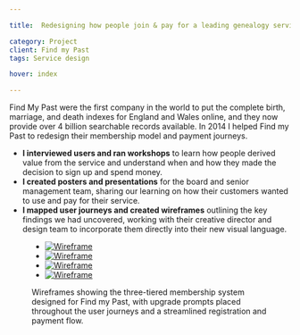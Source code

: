 ```yaml
---

title:  Redesigning how people join & pay for a leading genealogy service

category: Project
client: Find my Past
tags: Service design

hover: index

---
```


Find My Past were the first company in the world to put the complete birth, marriage, and death indexes for England and Wales online, and they now provide over 4 billion searchable records available. In 2014 I helped Find my Past to redesign their membership model and payment journeys.

- **I interviewed users and ran workshops** to learn how people derived value from the service and understand when and how they made the decision to sign up and spend money.
- **I created posters and presentations** for the board and senior management team, sharing our learning on how their customers wanted to use and pay for their service.
- **I mapped user journeys and created wireframes** outlining the key findings we had uncovered, working with their creative director and design team to incorporate them directly into their new visual language.

<figure>
  <ul>
    <li>
      <a href="post-1-1.png">
        <picture>
          <source media="(min-width:667px) and (max-width:767px)" srcset="post-1-1@fablet.png">
          <source media="(min-width:768px) and (max-width:1023px)" srcset="post-1-1@tablet_portrait.png">
          <source media="(min-width:1024px) and (max-width:1279px)" srcset="post-1-1@tablet_landscape.png">
          <source media="(min-width:1280px) and (max-width:1679px)" srcset="post-1-1@laptop.png">
          <source media="(min-width:1680px)" srcset="post-1-1@cinema.png">
          <img alt="Wireframe" src="post-1-1@mobile.png" title="Wireframe 1 of 4: Comparing the three subscription tiers.">
        </picture>
      </a>
    </li>
    <li>
      <a href="post-1-2.png">
        <picture>
          <source media="(min-width:667px) and (max-width:767px)" srcset="post-1-2@fablet.png">
          <source media="(min-width:768px) and (max-width:1023px)" srcset="post-1-2@tablet_portrait.png">
          <source media="(min-width:1024px) and (max-width:1279px)" srcset="post-1-2@tablet_landscape.png">
          <source media="(min-width:1280px) and (max-width:1679px)" srcset="post-1-2@laptop.png">
          <source media="(min-width:1680px)" srcset="post-1-2@cinema.png">
          <img alt="Wireframe" src="post-1-2@mobile.png" title="Wireframe 2 of 4: The registration portion of the sign-up process">
        </picture>
      </a>
    </li>
    <li>
      <a href="post-1-3.png">
        <picture>
          <source media="(min-width:667px) and (max-width:767px)" srcset="post-1-3@fablet.png">
          <source media="(min-width:768px) and (max-width:1023px)" srcset="post-1-3@tablet_portrait.png">
          <source media="(min-width:1024px) and (max-width:1279px)" srcset="post-1-3@tablet_landscape.png">
          <source media="(min-width:1280px) and (max-width:1679px)" srcset="post-1-3@laptop.png">
          <source media="(min-width:1680px)" srcset="post-1-3@cinema.png">
          <img alt="Wireframe" src="post-1-3@mobile.png" title="Wireframe 3 of 4: The payment portion of the sign-up process">
        </picture>
      </a>
    </li>
    <li>
      <a href="post-1-4.png">
        <picture>
          <source media="(min-width:667px) and (max-width:767px)" srcset="post-1-4@fablet.png">
          <source media="(min-width:768px) and (max-width:1023px)" srcset="post-1-4@tablet_portrait.png">
          <source media="(min-width:1024px) and (max-width:1279px)" srcset="post-1-4@tablet_landscape.png">
          <source media="(min-width:1280px) and (max-width:1679px)" srcset="post-1-4@laptop.png">
          <source media="(min-width:1680px)" srcset="post-1-4@cinema.png">
          <img alt="Wireframe" src="post-1-4@mobile.png" title="Wireframe 4 of 4: Upgrading to a higher-tier plan">
        </picture>
      </a>
    </li>
  </ul>
  <figcaption>Wireframes showing the three-tiered membership system designed for Find my Past, with upgrade prompts placed throughout the user journeys and a streamlined registration and payment flow.</figcaption>
</figure>